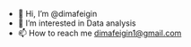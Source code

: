 - 👋 Hi, I’m @dimafeigin
- 👀 I’m interested in Data analysis
- 📫 How to reach me dimafeigin1@gmail.com

<!---
dimafeigin/dimafeigin is a ✨ special ✨ repository because its `README.md` (this file) appears on your GitHub profile.
You can click the Preview link to take a look at your changes.
--->

